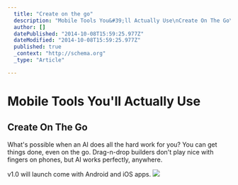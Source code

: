 ```yaml
---
  title: "Create on the go"
  description: "Mobile Tools You&#39;ll Actually Use\nCreate On The Go\nWhat&#39;s possible when an AI does all the hard work for you? You can get things done, even on the go. Dr"
  author: []
  datePublished: "2014-10-08T15:59:25.977Z"
  dateModified: "2014-10-08T15:59:25.977Z"
  published: true
  _context: "http://schema.org"
  _type: "Article"

---
```

# Mobile Tools You'll Actually Use

## Create On The Go

What's possible when an AI does all the hard work for you? You can get things done, even on the go. Drag-n-drop builders don't play nice with fingers on phones, but AI works perfectly, anywhere.

v1.0 will launch come with Android and iOS apps.
![](https://s3-us-west-2.amazonaws.com/cdn.thegrid.io/assets/images/phone.jpg)